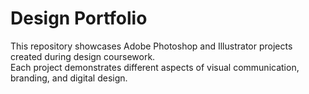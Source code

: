 # Design Portfolio

This repository showcases Adobe Photoshop and Illustrator projects created during design coursework.  
Each project demonstrates different aspects of visual communication, branding, and digital design.  
